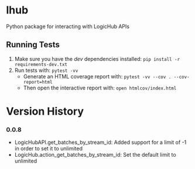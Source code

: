 # lhub
Python package for interacting with LogicHub APIs

## Running Tests

1. Make sure you have the _dev_ dependencies installed: `pip install -r requirements-dev.txt`
2. Run tests with: `pytest -vv`
   - Generate an HTML coverage report with: `pytest -vv --cov . --cov-report=html`
   - Then open the interactive report with: `open htmlcov/index.html`


# Version History
### 0.0.8
* LogicHubAPI.get_batches_by_stream_id: Added support for a limit of -1 in order to set it to unlimited
* LogicHub.action_get_batches_by_stream_id: Set the default limit to unlimited
